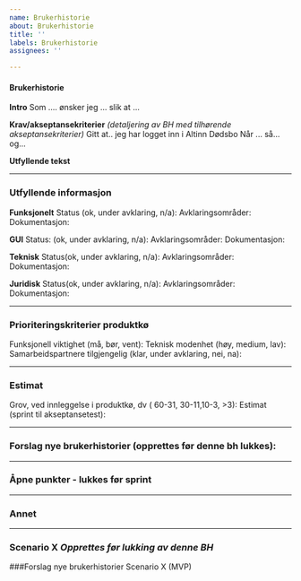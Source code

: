 ```yaml
---
name: Brukerhistorie
about: Brukerhistorie
title: ''
labels: Brukerhistorie
assignees: ''

---
```


#### Brukerhistorie
**Intro**
Som  .... 
ønsker jeg ...
slik at ...

**Krav/akseptansekriterier**  _(detaljering av BH med tilhørende akseptansekriterier)_
Gitt at.. jeg har logget inn i Altinn Dødsbo
Når ...
så... 
og...

**Utfyllende tekst**


---
### Utfyllende informasjon
**Funksjonelt**
Status (ok, under avklaring, n/a): 
Avklaringsområder: 
Dokumentasjon:

**GUI**
Status: (ok, under avklaring, n/a):
Avklaringsområder:
Dokumentasjon: 

**Teknisk**
Status(ok, under avklaring, n/a): 
Avklaringsområder:
Dokumentasjon:

**Juridisk**
Status(ok, under avklaring, n/a): 
Avklaringsområder:
Dokumentasjon:

---
### Prioriteringskriterier produktkø
Funksjonell viktighet (må, bør, vent): 
Teknisk modenhet (høy, medium, lav): 
Samarbeidspartnere tilgjengelig (klar, under avklaring, nei, na): 

---
### Estimat
Grov, ved innleggelse i produktkø, dv ( 60-31, 30-11,10-3, >3): 
Estimat (sprint til akseptansetest): 

---
### Forslag nye brukerhistorier (opprettes før denne bh lukkes):

---
### Åpne punkter - lukkes før sprint

---
### Annet

---
### Scenario X _Opprettes før lukking av denne BH_

###Forslag nye brukerhistorier Scenario X (MVP)
